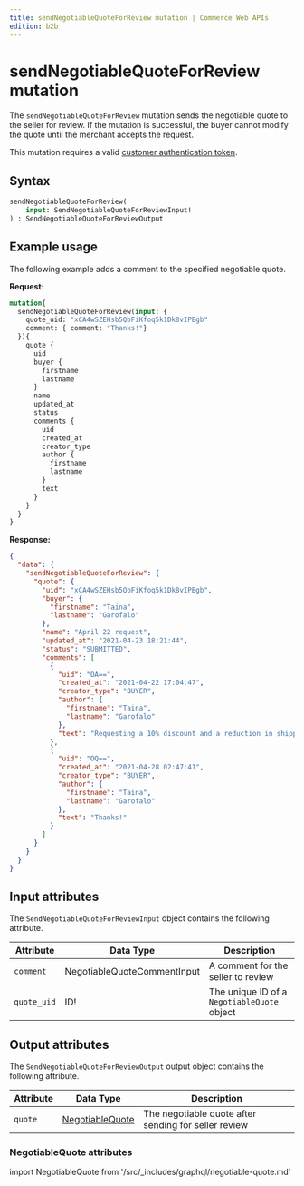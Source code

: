 ```yaml
---
title: sendNegotiableQuoteForReview mutation | Commerce Web APIs
edition: b2b
---
```


# sendNegotiableQuoteForReview mutation

The `sendNegotiableQuoteForReview` mutation sends the negotiable quote to the seller for review. If the mutation is successful, the buyer cannot modify the quote until the merchant accepts the request.

This mutation requires a valid [customer authentication token](../../../customer/mutations/generate-token.md).

## Syntax

```graphql
sendNegotiableQuoteForReview(
    input: SendNegotiableQuoteForReviewInput!
) : SendNegotiableQuoteForReviewOutput
```

## Example usage

The following example adds a comment to the specified negotiable quote.

**Request:**

```graphql
mutation{
  sendNegotiableQuoteForReview(input: {
    quote_uid: "xCA4wSZEHsb5QbFiKfoq5k1Dk8vIPBgb"
    comment: { comment: "Thanks!"}
  }){
    quote {
      uid
      buyer {
        firstname
        lastname
      }
      name
      updated_at
      status
      comments {
        uid
        created_at
        creator_type
        author {
          firstname
          lastname
        }
        text
      }
    }
  }
}
```

**Response:**

```json
{
  "data": {
    "sendNegotiableQuoteForReview": {
      "quote": {
        "uid": "xCA4wSZEHsb5QbFiKfoq5k1Dk8vIPBgb",
        "buyer": {
          "firstname": "Taina",
          "lastname": "Garofalo"
        },
        "name": "April 22 request",
        "updated_at": "2021-04-23 18:21:44",
        "status": "SUBMITTED",
        "comments": [
          {
            "uid": "OA==",
            "created_at": "2021-04-22 17:04:47",
            "creator_type": "BUYER",
            "author": {
              "firstname": "Taina",
              "lastname": "Garofalo"
            },
            "text": "Requesting a 10% discount and a reduction in shipping costs."
          },
          {
            "uid": "OQ==",
            "created_at": "2021-04-28 02:47:41",
            "creator_type": "BUYER",
            "author": {
              "firstname": "Taina",
              "lastname": "Garofalo"
            },
            "text": "Thanks!"
          }
        ]
      }
    }
  }
}
```

## Input attributes

The `SendNegotiableQuoteForReviewInput` object contains the following attribute.

Attribute | Data Type | Description
--- | --- | ---
`comment` | NegotiableQuoteCommentInput | A comment for the seller to review
`quote_uid` | ID! | The unique ID of a `NegotiableQuote` object

## Output attributes

The `SendNegotiableQuoteForReviewOutput` output object contains the following attribute.

Attribute | Data Type | Description
--- | --- | ---
`quote` | [NegotiableQuote](#negotiablequote-attributes) | The negotiable quote after sending for seller review

### NegotiableQuote attributes

import NegotiableQuote from '/src/_includes/graphql/negotiable-quote.md'

<NegotiableQuote />
